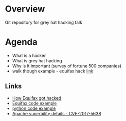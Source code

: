 # Overview

Git repository for grey hat hacking talk

# Agenda

* What is a hacker
* What is grey hat hacking
* Why is it important (survey of fortune 500 companies)
* walk though example - equifax hack [link](https://www.forbes.com/forbes/welcome/?toURL=https://www.forbes.com/sites/thomasbrewster/2017/09/14/equifax-hack-the-result-of-patched-vulnerability/&refURL=https://www.google.com/&referrer=https://www.google.com/)


## Links
* [How Equifax got hacked](https://www.reddit.com/r/programming/comments/70bntz/how_equifax_got_hacked/)
* [Equifax code example](https://spuz.me/blog/zine/3Qu1F4x.html)
* [python code example](https://github.com/mazen160/struts-pwn)
* [Apache vunerbility details - CVE-2017-5638](https://nvd.nist.gov/vuln/detail/CVE-2017-5638)